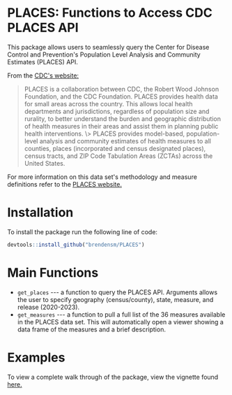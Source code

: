 # PLACES: Functions to Access CDC PLACES API

This package allows users to seamlessly query the Center for Disease Control and Prevention's Population Level Analysis and Community Estimates (PLACES) API.

From the [CDC's website:](https://www.cdc.gov/places/index.html) 
>PLACES is a collaboration between CDC, the Robert Wood Johnson Foundation, and the CDC Foundation. PLACES provides health data for small areas across the country. This allows local health departments and jurisdictions, regardless of population size and rurality, to better understand the burden and geographic distribution of health measures in their areas and assist them in planning public health interventions. \\> 
PLACES provides model-based, population-level analysis and community estimates of health measures to all counties, places (incorporated and census designated places), census tracts, and ZIP Code Tabulation Areas (ZCTAs) across the United States.

For more information on this data set's methodology and measure definitions refer to the [PLACES website.](https://www.cdc.gov/places/about/index.html) 

# Installation

To install the package run the following line of code:

``` r
devtools::install_github("brendensm/PLACES")
```

# Main Functions

-   `get_places` --- a function to query the PLACES API. Arguments allows the user to specify geography (census/county), state, measure, and release (2020-2023).
-   `get_measures` --- a function to pull a full list of the 36 measures available in the PLACES data set. This will automatically open a viewer showing a data frame of the measures and a brief description.

# Examples

To view a complete walk through of the package, view the vignette found [here.](https://brendenmsmith.com/posts/)
